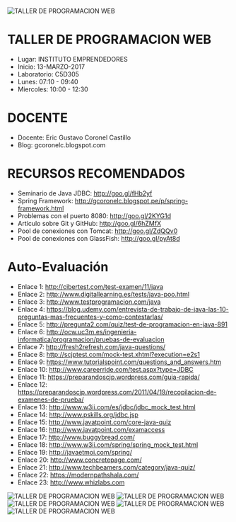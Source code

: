 ![TALLER DE PROGRAMACION WEB](https://raw.githubusercontent.com/gcoronelc/USIL_TPW_2017_1_TM/master/USIL_TPW.png)

# TALLER DE PROGRAMACION WEB

- Lugar: INSTITUTO EMPRENDEDORES
- Inicio: 13-MARZO-2017
- Laboratorio: C5D305
- Lunes: 07:10 - 09:40
- Miercoles: 10:00 - 12:30

# DOCENTE

- Docente: Eric Gustavo Coronel Castillo
- Blog: gcoronelc.blogspot.com

# RECURSOS RECOMENDADOS

- Seminario de Java JDBC: http://goo.gl/fHb2yf
- Spring Framework: http://gcoronelc.blogspot.pe/p/spring-framework.html
- Problemas con el puerto 8080: http://goo.gl/2KYG1d
- Artículo sobre Git y GitHub: http://goo.gl/6hZMfX
- Pool de conexiones con Tomcat: http://goo.gl/ZdQQv0
- Pool de conexiones con GlassFish: http://goo.gl/pyAt8d



# Auto-Evaluación

- Enlace 1: http://cibertest.com/test-examen/11/java
- Enlace 2: http://www.digitallearning.es/tests/java-poo.html
- Enlace 3: http://www.testprogramacion.com/java
- Enlace 4: https://blog.udemy.com/entrevista-de-trabajo-de-java-las-10-preguntas-mas-frecuentes-y-como-contestarlas/
- Enlace 5: http://pregunta2.com/quiz/test-de-programacion-en-java-891
- Enlace 6: http://ocw.uc3m.es/ingenieria-informatica/programacion/pruebas-de-evaluacion
- Enlace 7: http://fresh2refresh.com/java-questions/
- Enlace 8: http://scjptest.com/mock-test.xhtml?execution=e2s1
- Enlace 9: https://www.tutorialspoint.com/questions_and_answers.htm
- Enlace 10: http://www.careerride.com/test.aspx?type=JDBC
- Enlace 11: https://preparandoscjp.wordpress.com/guia-rapida/
- Enlace 12: https://preparandoscjp.wordpress.com/2011/04/19/recopilacion-de-examenes-de-prueba/
- Enlace 13: http://www.w3ii.com/es/jdbc/jdbc_mock_test.html
- Enlace 14: http://www.pskills.org/jdbc.jsp
- Enlace 15: http://www.javatpoint.com/core-java-quiz
- Enlace 16: http://www.javatpoint.com/examaccess
- Enlace 17: http://www.buggybread.com/
- Enlace 18: http://www.w3ii.com/spring/spring_mock_test.html
- Enlace 19: http://javaetmoi.com/spring/
- Enlace 20: http://www.concretepage.com/
- Enlace 21: http://www.techbeamers.com/category/java-quiz/
- Enlace 22: https://modernpathshala.com/
- Enlace 23: http://www.whizlabs.com



![TALLER DE PROGRAMACION WEB](https://raw.githubusercontent.com/gcoronelc/USIL_TPW_2017_1_TM/master/Fotos/Foto_06-06-17_02.jpg)
![TALLER DE PROGRAMACION WEB](https://raw.githubusercontent.com/gcoronelc/USIL_TPW_2017_1_TM/master/Fotos/Foto_06-06-17_03.jpg)
![TALLER DE PROGRAMACION WEB](https://raw.githubusercontent.com/gcoronelc/USIL_TPW_2017_1_TM/master/Fotos/Foto_06-06-17_05.jpg)
![TALLER DE PROGRAMACION WEB](https://raw.githubusercontent.com/gcoronelc/USIL_TPW_2017_1_TM/master/Fotos/Foto_06-06-17_12.jpg)
![TALLER DE PROGRAMACION WEB](https://raw.githubusercontent.com/gcoronelc/USIL_TPW_2017_1_TM/master/Fotos/Foto_06-06-17_15.jpg)



